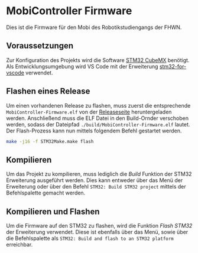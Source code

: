 # MobiController Firmware

Dies ist die Firmware für den Mobi des Robotikstudiengangs der FHWN.

## Voraussetzungen

Zur Konfiguration des Projekts wird die Software [STM32 CubeMX](https://www.st.com/en/development-tools/stm32cubemx.html) benötigt. </br>
Als Entwicklungsumgebung wird VS Code mit der Erweiterung [stm32-for-vscode](https://marketplace.visualstudio.com/items?itemName=bmd.stm32-for-vscode) verwendet.

## Flashen eines Release

Um einen vorhandenen Release zu flashen, muss zuerst die entsprechende `MobiController-Firmware.elf` von der [Releaseseite](https://github.com/Flo2410/MobiController-Firmware/releases) heruntergeladen werden.
Anschließend muss die ELF Datei in den Build-Ornder verschoben werden, sodass der Dateipfad `./build/MobiController-Firmware.elf` lautet.
Der Flash-Prozess kann nun mittels folgendem Befehl gestartet werden.

```bash
make -j16 -f STM32Make.make flash
```

## Kompilieren

Um das Projekt zu kompilieren, muss lediglich die _Build_ Funktion der STM32 Erweiterung ausgeführt werden.
Dies kann entweder über das Menü der Erweiterung oder über den Befehl `STM32: Build STM32 project` mittels der Befehlspalette gemacht werden.

## Kompilieren und Flashen

Um die Firmware auf den STM32 zu flashen, wird die Funktion _Flash STM32_ der Erweiterung verwendet.
Diese ist ebenfalls über das Menü, sowie über die Befehlspalette als `STM32: Build and flash to an STM32 platform` erreichbar.
